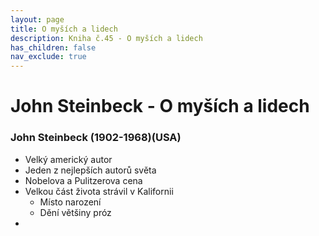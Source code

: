 ```yaml
---
layout: page
title: O myších a lidech
description: Kniha č.45 - O myších a lidech
has_children: false
nav_exclude: true
---
```

# John Steinbeck - O myších a lidech

### John Steinbeck (1902-1968)(USA) 
- Velký americký autor
- Jeden z nejlepších autorů světa
- Nobelova a Pulitzerova cena
- Velkou část života strávil v Kalifornii
     - Místo narození
     - Dění většiny próz
- 